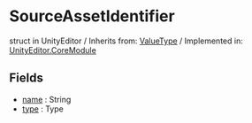 # SourceAssetIdentifier
struct in UnityEditor
 / Inherits from: <a href="https://docs.unity3d.com/6000.2/Documentation/ScriptReference/ValueType.html">ValueType</a> / Implemented in: <a href="https://docs.unity3d.com/6000.2/Documentation/ScriptReference/UnityEditor.CoreModule.html">UnityEditor.CoreModule</a>

## Fields
- <a href="https://docs.unity3d.com/6000.2/Documentation/ScriptReference/SourceAssetIdentifier-name.html">name</a> : String
- <a href="https://docs.unity3d.com/6000.2/Documentation/ScriptReference/SourceAssetIdentifier-type.html">type</a> : Type
